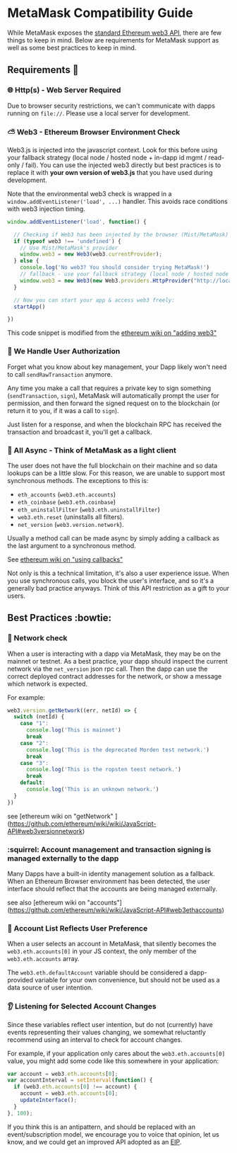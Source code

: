# MetaMask Compatibility Guide 

While MetaMask exposes the [standard Ethereum web3 API](https://github.com/ethereum/wiki/wiki/JavaScript-API), there are few things to keep in mind. Below are requirements for MetaMask support as well as some best practices to keep in mind.

## Requirements :nut_and_bolt:

### :globe_with_meridians: Http(s) - Web Server Required

Due to browser security restrictions, we can't communicate with dapps running on `file://`. Please use a local server for development.

### :partly_sunny: Web3 - Ethereum Browser Environment Check

Web3.js is injected into the javascript context.
Look for this before using your fallback strategy (local node / hosted node + in-dapp id mgmt / read-only / fail).
You can use the injected web3 directly but best practices is to replace it with **your own version of web3.js**
that you have used during development.

Note that the environmental web3 check is wrapped in a `window.addEventListener('load', ...)` handler. This avoids race conditions with web3 injection timing.

```js
window.addEventListener('load', function() {

  // Checking if Web3 has been injected by the browser (Mist/MetaMask)
  if (typeof web3 !== 'undefined') {
    // Use Mist/MetaMask's provider
    window.web3 = new Web3(web3.currentProvider);
  } else {
    console.log('No web3? You should consider trying MetaMask!')
    // fallback - use your fallback strategy (local node / hosted node + in-dapp id mgmt / fail)
    window.web3 = new Web3(new Web3.providers.HttpProvider("http://localhost:8545"));
  }

  // Now you can start your app & access web3 freely:
  startApp()

})
```
This code snippet is modified from the [ethereum wiki on "adding web3"](https://github.com/ethereum/wiki/wiki/JavaScript-API#adding-web3)

### :dancers: We Handle User Authorization

Forget what you know about key management, your Dapp likely won't need to call `sendRawTransaction` anymore.

Any time you make a call that requires a private key to sign something (`sendTransaction`, `sign`), MetaMask will automatically prompt the user for permission, and then forward the signed request on to the blockchain (or return it to you, if it was a call to `sign`).

Just listen for a response, and when the blockchain RPC has received the transaction and broadcast it, you'll get a callback.

### :dizzy: All Async - Think of MetaMask as a light client

The user does not have the full blockchain on their machine and so data lookups can be a little slow.
For this reason, we are unable to support most synchronous methods. The exceptions to this is:
* `eth_accounts` (`web3.eth.accounts`)
* `eth_coinbase` (`web3.eth.coinbase`)
* `eth_uninstallFilter` (`web3.eth.uninstallFilter`)
* `web3.eth.reset` (uninstalls all filters).
* `net_version` (`web3.version.network`).

Usually a method call can be made async by simply adding a callback as the last argument to a synchronous method.

See [ethereum wiki on "using callbacks"](https://github.com/ethereum/wiki/wiki/JavaScript-API#using-callbacks)

Not only is this a technical limitation, it's also a user experience issue. When you use synchronous calls, you block the user's interface, and so it's a generally bad practice anyways. Think of this API restriction as a gift to your users.

## Best Practices :bowtie: 

### :construction_worker: Network check

When a user is interacting with a dapp via MetaMask, they may be on the mainnet or testnet. As a best practice, your dapp should inspect the current network via the `net_version` json rpc call. Then the dapp can use the correct deployed contract addresses for the network, or show a message which network is expected.

For example:
```javascript
web3.version.getNetwork((err, netId) => {
  switch (netId) {
    case "1":
      console.log('This is mainnet')
      break
    case "2":
      console.log('This is the deprecated Morden test network.')
      break
    case "3":
      console.log('This is the ropsten teest network.')
      break
    default:
      console.log('This is an unknown network.')
  }
})
```

see [ethereum wiki on "getNetwork" ] (https://github.com/ethereum/wiki/wiki/JavaScript-API#web3versionnetwork)

### :squirrel: Account management and transaction signing is managed externally to the dapp

Many Dapps have a built-in identity management solution as a fallback.
When an Ethereum Browser environment has been detected,
the user interface should reflect that the accounts are being managed externally.

see also [ethereum wiki on "accounts"] (https://github.com/ethereum/wiki/wiki/JavaScript-API#web3ethaccounts)

### :raising_hand: Account List Reflects User Preference

When a user selects an account in MetaMask, that silently becomes the `web3.eth.accounts[0]` in your JS context, the only member of the `web3.eth.accounts` array.

The `web3.eth.defaultAccount` variable should be considered a dapp-provided variable for your own convenience, but should not be used as a data source of user intention.

### :ear: Listening for Selected Account Changes

Since these variables reflect user intention, but do not (currently) have events representing their values changing, we somewhat reluctantly recommend using an interval to check for account changes.

For example, if your application only cares about the `web3.eth.accounts[0]` value, you might add some code like this somewhere in your application:
```javascript
var account = web3.eth.accounts[0];
var accountInterval = setInterval(function() {
  if (web3.eth.accounts[0] !== account) {
    account = web3.eth.accounts[0];
    updateInterface();
  }
}, 100);
```
If you think this is an antipattern, and should be replaced with an event/subscription model, we encourage you to voice that opinion, let us know, and we could get an improved API adopted as an [EIP](https://github.com/ethereum/EIPs).

